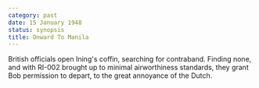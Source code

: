 ```yaml
---
category: past
date: 15 January 1948
status: synopsis
title: Onward To Manila
---
```



British officials open Ining's coffin, searching for
contraband. Finding none, and with RI-002 brought up to minimal
airworthiness standards, they grant Bob permission to depart, to the
great annoyance of the Dutch.
